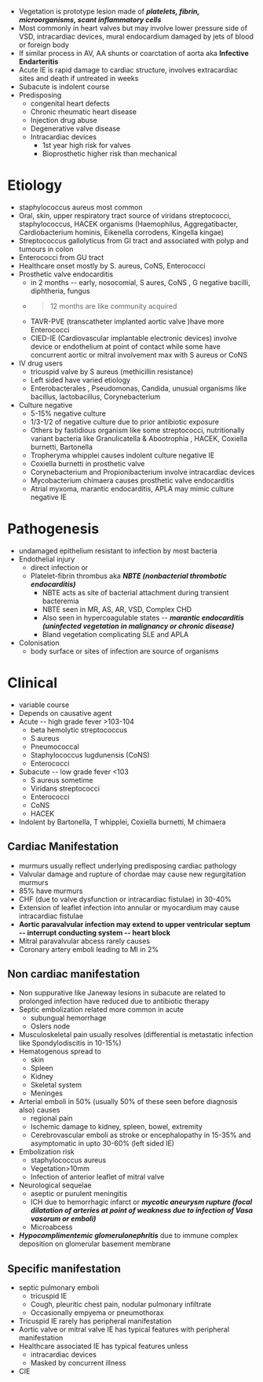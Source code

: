 - Vegetation is prototype lesion made of ***platelets, fibrin, microorganisms, scant inflammatory cells***
 - Most commonly in heart valves but may involve lower pressure side of VSD, intracardiac devices, mural endocardium damaged by jets of blood or foreign body
- If similar process in AV, AA shunts or coarctation of aorta aka **Infective Endarteritis** 
- Acute IE is rapid damage to cardiac structure, involves extracardiac sites and death if untreated in weeks 
- Subacute is indolent course 
- Predisposing
    - congenital heart defects
    - Chronic rheumatic heart disease
    - Injection drug abuse 
    - Degenerative valve disease 
    - Intracardiac devices 
        - 1st year high risk for valves 
        - Bioprosthetic higher risk than mechanical
# Etiology
- staphylococcus aureus most common
- Oral, skin, upper respiratory tract source of viridans streptococci, staphylococcus, HACEK organisms (Haemophilus, Aggregatibacter, Cardiobacterium hominis, Eikenella corrodens, Kingella kingae)
- Streptococcus gallolyticus from GI tract and associated with polyp and tumours in colon 
- Enterococci from GU tract
- Healthcare onset mostly by S. aureus, CoNS, Enterococci
- Prosthetic valve endocarditis
    - in 2 months -- early, nosocomial, S aures, CoNS , G negative bacilli, diphtheria, fungus
    - >12 months are like community acquired
    - TAVR-PVE (transcatheter implanted aortic valve )have more Enterococci
    - CIED-IE (Cardiovascular implantable electronic devices) involve device or endothelium at point of contact while some have concurrent aortic or mitral involvement max with S aureus or CoNS 
- IV drug users 
    - tricuspid valve by S aureus (methicillin resistance) 
    - Left sided have varied etiology
    - Enterobacterales , Pseudomonas, Candida, unusual organisms like bacillus, lactobacillus, Corynebacterium
- Culture negative
    - 5-15% negative culture
    - 1/3-1/2 of negative culture due to prior antibiotic exposure
    - Others by fastidious organism like some streptococci, nutritionally variant bacteria like Granulicatella & Abootrophia , HACEK, Coxiella burnetti, Bartonella
    - Tropheryma whipplei causes indolent culture negative IE 
    - Coxiella burnetti in prosthetic valve
    - Corynebacterium and Propionibacterium involve intracardiac devices
    - Mycobacterium chimaera causes prosthetic valve endocarditis
    - Atrial myxoma, marantic endocarditis, APLA may mimic culture negative IE
# Pathogenesis 
- undamaged epithelium resistant to infection by most bacteria
- Endothelial injury 
    - direct infection or
    - Platelet-fibrin thrombus aka ***NBTE (nonbacterial thrombotic endocarditis)***
        - NBTE acts as site of bacterial attachment during transient bacteremia
        - NBTE seen in MR, AS, AR, VSD, Complex CHD 
        - Also seen in hypercoagulable states -- ***marantic endocarditis (uninfected vegetation in malignancy or chronic disease)***  
        - Bland vegetation complicating SLE and APLA 
- Colonisation
    - body surface or sites of infection are source of organisms
# Clinical
- variable course 
- Depends on causative agent
- Acute -- high grade fever >103-104 
    - beta hemolytic streptococcus
    - S aureus
    - Pneumococcal
    - Staphylococcus lugdunensis (CoNS)
    - Enterococci
- Subacute -- low grade fever <103 
    - S aureus sometime
    - Viridans streptococci
    - Enterococci 
    - CoNS 
    - HACEK 
- Indolent by Bartonella, T whipplei, Coxiella burnetti, M chimaera 
## Cardiac Manifestation
- murmurs usually reflect underlying predisposing cardiac pathology
- Valvular damage and rupture of chordae may cause new regurgitation murmurs
- 85% have murmurs
- CHF (due to valve dysfunction or intracardiac fistulae) in 30-40% 
- Extension of leaflet infection into annular or myocardium may cause intracardiac fistulae
- **Aortic paravalvular infection may extend to upper ventricular septum -- interrupt conducting system -- heart block** 
- Mitral paravalvular abcess rarely causes 
- Coronary artery emboli leading to MI in 2% 
## Non cardiac manifestation
- Non suppurative like Janeway lesions in subacute are related to prolonged infection have reduced due to antibiotic therapy
- Septic embolization related more common in acute 
    - subungual hemorrhage
    - Oslers node 
- Musculoskeletal pain usually resolves (differential is metastatic infection like Spondylodiscitis in 10-15%)
- Hematogenous spread to
    - skin 
    - Spleen 
    - Kidney 
    - Skeletal system
    - Meninges 
- Arterial emboli in 50% (usually 50% of these seen before diagnosis also) causes 
    - regional pain 
    - Ischemic damage to kidney, spleen, bowel, extremity 
    - Cerebrovascular emboli as stroke or encephalopathy in 15-35% and asymptomatic in upto 30-60% (left sided IE)
- Embolization risk 
    - staphylococcus aureus
    - Vegetation>10mm 
    - Infection of anterior leaflet of mitral valve
- Neurological sequelae
    - aseptic or purulent meningitis
    - ICH due to hemorrhagic infarct or ***mycotic aneurysm rupture (focal dilatation of arteries at point of weakness due to infection of Vasa vasorum or emboli)***
    - Microabcess
- ***Hypocomplimentemic glomerulonephritis*** due to immune complex deposition on glomerular basement membrane
## Specific manifestation
- septic pulmonary emboli
    - tricuspid IE 
    - Cough, pleuritic chest pain, nodular pulmonary infiltrate 
    - Occasionally empyema or pneumothorax
- Tricuspid IE rarely has peripheral manifestation
- Aortic valve or mitral valve IE has typical features with peripheral manifestation
- Healthcare associated IE has typical features unless 
    - intracardiac devices
    - Masked by concurrent illness
- CIE